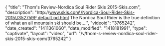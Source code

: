 {
    "title": "Thom's Review-Nordica Soul Rider Skis 2015-Skis.com",
    "description": "http:\/\/www.skis.com\/Nordica-Soul-Rider-Skis-2015\/352759P,default,pd.html The Nordica Soul Rider is the true definition of what an all mountain ski should be....",
    "videoid": "3765242",
    "date_created": "1411361060",
    "date_modified": "1418181991",
    "type": "captivate",
    "layout": "video",
    "url": "\/v\/thom-s-review-nordica-soul-rider-skis-2015-skis-com\/3765242"
}